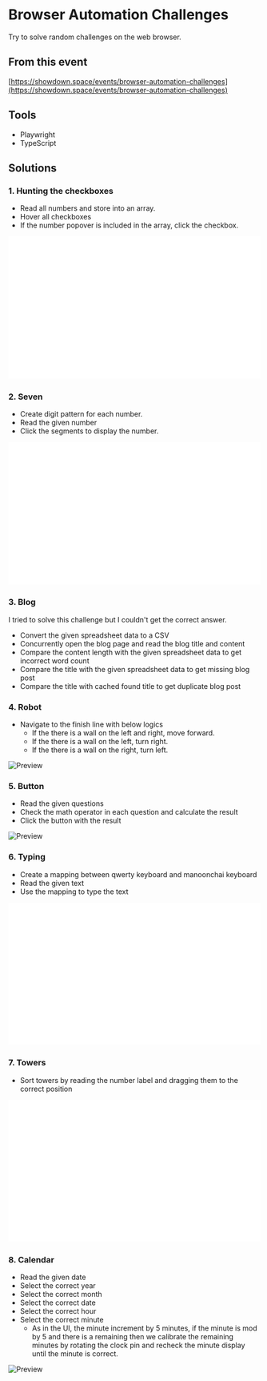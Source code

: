 # Browser Automation Challenges

Try to solve random challenges on the web browser.

## From this event

[https://showdown.space/events/browser-automation-challenges](https://showdown.space/events/browser-automation-challenges)

## Tools

- Playwright
- TypeScript

## Solutions

### 1. Hunting the checkboxes

- Read all numbers and store into an array.
- Hover all checkboxes
- If the number popover is included in the array, click the checkbox.

![Preview](test-results-archive/1_hunting-should-click-checkboxes-for-all-given-numbers-chromium/trace.webp)

### 2. Seven

- Create digit pattern for each number.
- Read the given number
- Click the segments to display the number.

![Preview](test-results-archive/2_seven-should-click-on-the-segments-to-display-the-number-chromium/trace.webp)

### 3. Blog

I tried to solve this challenge but I couldn't get the correct answer.

- Convert the given spreadsheet data to a CSV
- Concurrently open the blog page and read the blog title and content
- Compare the content length with the given spreadsheet data to get incorrect word count
- Compare the title with the given spreadsheet data to get missing blog post
- Compare the title with cached found title to get duplicate blog post

### 4. Robot

- Navigate to the finish line with below logics
  - If the there is a wall on the left and right, move forward.
  - If the there is a wall on the left, turn right.
  - If the there is a wall on the right, turn left.

![Preview](test-results-archive/4_robot-should-navigate-to-finish-line-chromium/trace.webp)

### 5. Button

- Read the given questions
- Check the math operator in each question and calculate the result
- Click the button with the result

![Preview](test-results-archive/5_button-should-solve-math-questions-chromium/trace.webp)

### 6. Typing

- Create a mapping between qwerty keyboard and manoonchai keyboard
- Read the given text
- Use the mapping to type the text

![Preview](test-results-archive/6_typing-should-solve-typing-challenge-chromium/trace.webp)

### 7. Towers

- Sort towers by reading the number label and dragging them to the correct position

![Preview](test-results-archive/7_towers-should-sort-towers-chromium/trace.webp)

### 8. Calendar

- Read the given date
- Select the correct year
- Select the correct month
- Select the correct date
- Select the correct hour
- Select the correct minute
  - As in the UI, the minute increment by 5 minutes, if the minute is mod by 5 and there is a remaining
  then we calibrate the remaining minutes by rotating the clock pin and recheck the minute display until the minute is correct.

![Preview](test-results-archive/8_calendar-should-pick-the-correct-date-chromium/trace.webp)

